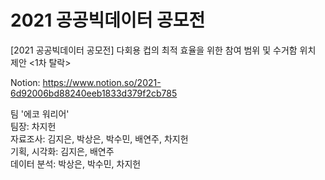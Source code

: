 # 2021 공공빅데이터 공모전
[2021 공공빅데이터 공모전] 다회용 컵의 최적 효율을 위한 참여 범위 및 수거함 위치 제안 <1차 탈락>

Notion: https://www.notion.so/2021-6d92006bd88240eeb1833d379f2cb785

팀 '에코 워리어'<br/>
팀장: 차지헌<br/>
자료조사: 김지은, 박상은, 박수민, 배연주, 차지헌<br/>
기획, 시각화: 김지은, 배연주<br/>
데이터 분석: 박상은, 박수민, 차지헌<br/>


